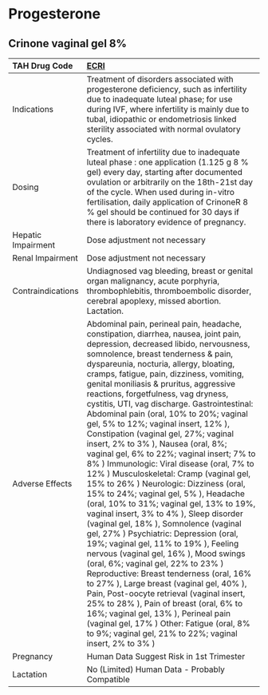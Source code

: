 # Progesterone

## Crinone vaginal gel 8%

| TAH Drug Code      | [**ECRI**](https://www.tahsda.org.tw/drugs/hissearch.php?drug_code=ECRI)                                                                                                                                                                                                                                                                                                                                                                                                                                                                                                                                                                                                                                                                                                                                                                                                                                                                                                                                                                                                                                                                                                                                                                                                                                                                                                                                         |
|:-------------------|:-----------------------------------------------------------------------------------------------------------------------------------------------------------------------------------------------------------------------------------------------------------------------------------------------------------------------------------------------------------------------------------------------------------------------------------------------------------------------------------------------------------------------------------------------------------------------------------------------------------------------------------------------------------------------------------------------------------------------------------------------------------------------------------------------------------------------------------------------------------------------------------------------------------------------------------------------------------------------------------------------------------------------------------------------------------------------------------------------------------------------------------------------------------------------------------------------------------------------------------------------------------------------------------------------------------------------------------------------------------------------------------------------------------------|
| Indications        | Treatment of disorders associated with progesterone deficiency, such as infertility due to inadequate luteal phase; for use during IVF, where infertility is mainly due to tubal, idiopathic or endometriosis linked sterility associated with normal ovulatory cycles.                                                                                                                                                                                                                                                                                                                                                                                                                                                                                                                                                                                                                                                                                                                                                                                                                                                                                                                                                                                                                                                                                                                                          |
| Dosing             | Treatment of infertility due to inadequate luteal phase : one application (1.125 g 8 % gel) every day, starting after documented ovulation or arbitrarily on the 18th-21st day of the cycle. When used during in-vitro fertilisation, daily application of CrinoneR 8 % gel should be continued for 30 days if there is laboratory evidence of pregnancy.                                                                                                                                                                                                                                                                                                                                                                                                                                                                                                                                                                                                                                                                                                                                                                                                                                                                                                                                                                                                                                                        |
| Hepatic Impairment | Dose adjustment not necessary                                                                                                                                                                                                                                                                                                                                                                                                                                                                                                                                                                                                                                                                                                                                                                                                                                                                                                                                                                                                                                                                                                                                                                                                                                                                                                                                                                                    |
| Renal Impairment   | Dose adjustment not necessary                                                                                                                                                                                                                                                                                                                                                                                                                                                                                                                                                                                                                                                                                                                                                                                                                                                                                                                                                                                                                                                                                                                                                                                                                                                                                                                                                                                    |
| Contraindications  | Undiagnosed vag bleeding, breast or genital organ malignancy, acute porphyria, thrombophlebitis, thromboembolic disorder, cerebral apoplexy, missed abortion. Lactation.                                                                                                                                                                                                                                                                                                                                                                                                                                                                                                                                                                                                                                                                                                                                                                                                                                                                                                                                                                                                                                                                                                                                                                                                                                         |
| Adverse Effects    | Abdominal pain, perineal pain, headache, constipation, diarrhea, nausea, joint pain, depression, decreased libido, nervousness, somnolence, breast tenderness & pain, dyspareunia, nocturia, allergy, bloating, cramps, fatigue, pain, dizziness, vomiting, genital moniliasis & pruritus, aggressive reactions, forgetfulness, vag dryness, cystitis, UTI, vag discharge. Gastrointestinal: Abdominal pain (oral, 10% to 20%; vaginal gel, 5% to 12%; vaginal insert, 12% ), Constipation (vaginal gel, 27%; vaginal insert, 2% to 3% ), Nausea (oral, 8%; vaginal gel, 6% to 22%; vaginal insert; 7% to 8% ) Immunologic: Viral disease (oral, 7% to 12% ) Musculoskeletal: Cramp (vaginal gel, 15% to 26% ) Neurologic: Dizziness (oral, 15% to 24%; vaginal gel, 5% ), Headache (oral, 10% to 31%; vaginal gel, 13% to 19%, vaginal insert, 3% to 4% ), Sleep disorder (vaginal gel, 18% ), Somnolence (vaginal gel, 27% ) Psychiatric: Depression (oral, 19%; vaginal gel, 11% to 19% ), Feeling nervous (vaginal gel, 16% ), Mood swings (oral, 6%; vaginal gel, 22% to 23% ) Reproductive: Breast tenderness (oral, 16% to 27% ), Large breast (vaginal gel, 40% ), Pain, Post-oocyte retrieval (vaginal insert, 25% to 28% ), Pain of breast (oral, 6% to 16%; vaginal gel, 13% ), Perineal pain (vaginal gel, 17% ) Other: Fatigue (oral, 8% to 9%; vaginal gel, 21% to 22%; vaginal insert, 2% to 3% ) |
| Pregnancy          | Human Data Suggest Risk in 1st Trimester                                                                                                                                                                                                                                                                                                                                                                                                                                                                                                                                                                                                                                                                                                                                                                                                                                                                                                                                                                                                                                                                                                                                                                                                                                                                                                                                                                         |
| Lactation          | No (Limited) Human Data - Probably Compatible                                                                                                                                                                                                                                                                                                                                                                                                                                                                                                                                                                                                                                                                                                                                                                                                                                                                                                                                                                                                                                                                                                                                                                                                                                                                                                                                                                    |

